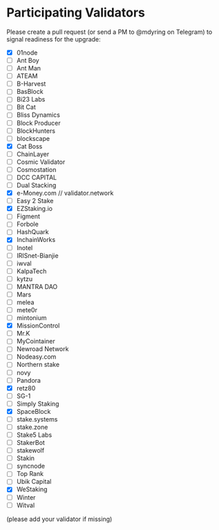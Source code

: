# Participating Validators

Please create a pull request (or send a PM to @mdyring on Telegram) to signal readiness for the upgrade:

* [x] 01node
* [ ] Ant Boy
* [ ] Ant Man
* [ ] ATEAM
* [ ] B-Harvest
* [ ] BasBlock
* [ ] Bi23 Labs
* [ ] Bit Cat
* [ ] Bliss Dynamics
* [ ] Block Producer
* [ ] BlockHunters
* [ ] blockscape
* [x] Cat Boss
* [ ] ChainLayer
* [ ] Cosmic Validator
* [ ] Cosmostation
* [ ] DCC CAPITAL
* [ ] Dual Stacking
* [x] e-Money.com // validator.network
* [ ] Easy 2 Stake
* [x] EZStaking.io
* [ ] Figment
* [ ] Forbole
* [ ] HashQuark
* [x] InchainWorks
* [ ] Inotel
* [ ] IRISnet-Bianjie
* [ ] iwval
* [ ] KalpaTech
* [ ] kytzu
* [ ] MANTRA DAO
* [ ] Mars
* [ ] melea
* [ ] mete0r
* [ ] mintonium
* [x] MissionControl
* [ ] Mr.K
* [ ] MyCointainer
* [ ] Newroad Network
* [ ] Nodeasy.com
* [ ] Northern stake
* [ ] novy
* [ ] Pandora
* [x] retz80
* [ ] SG-1
* [ ] Simply Staking
* [x] SpaceBlock
* [ ] stake.systems
* [ ] stake.zone
* [ ] Stake5 Labs
* [ ] StakerBot
* [ ] stakewolf
* [ ] Stakin
* [ ] syncnode
* [ ] Top Rank
* [ ] Ubik Capital
* [x] WeStaking
* [ ] Winter
* [ ] Witval

(please add your validator if missing)

